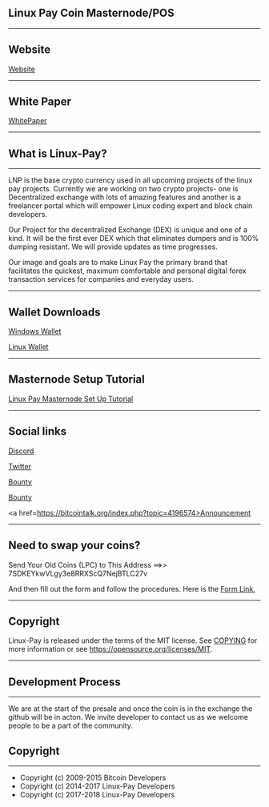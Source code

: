
## Linux Pay Coin Masternode/POS

----------------------------------------------------------------------------------------------------------------------------
## Website

<a href=https://linux-pay.com>Website</a>

----------------------------------------------------------------------------------------------------------------------------

## White Paper

<a href=https://linux-pay.com/web/LINUX-PAY-COIN-WHITE-PAPER-v1.0.pdf>WhitePaper</a>


----------------------------------------------------------------------------------------------------------------------------


 ## What is Linux-Pay?
----------------------------------------------------------------------------------------------------------------------------

LNP is the base crypto currency used in all upcoming projects of the linux pay projects. Currently we are working on two crypto projects- one is Decentralized exchange with lots of amazing features and another is a freelancer portal which will empower Linux coding expert and block chain developers.

Our Project for the decentralized Exchange (DEX) is unique and one of a kind. It will be the first ever DEX which that eliminates dumpers and is 100% dumping resistant. We will provide updates as time progresses.

Our image and goals are to make Linux Pay the primary brand that facilitates the quickest, maximum comfortable and personal digital forex transaction services for companies and everyday users.

----------------------------------------------------------------------------------------------------------------------------

## Wallet Downloads

<a href=https://linux-pay.com/web/wallet/linuxpay-qt.exe>Windows Wallet</a>

<a href=http://www.linux-pay.com/web/wallet/lnp-linux.tar.gz>Linux Wallet</a>

----------------------------------------------------------------------------------------------------------------------------

## Masternode Setup Tutorial


<a href=https://medium.com/@marcusfox555/linux-pay-lnp-masternode-set-up-for-windows-and-vps-63531917f34>Linux Pay Masternode Set Up Tutorial</a> 

----------------------------------------------------------------------------------------------------------------------------
## Social links


<a href=https://discord.me/linuxpay>Discord</a>
 
<a href=https://twitter.com/linuxpay>Twitter</a>
   
<a href=https://alpha.bounty0x.io/bounties/215471>Bounty</a>

<a href=https://alpha.bounty0x.io/bounties/215471>Bounty</a>

<a href=https://bitcointalk.org/index.php?topic=4196574>Announcement</a>
   

----------------------------------------------------------------------------------------------------------------------------

## Need to swap your coins?


Send Your Old Coins (LPC) to This Address ==>>  7SDKEYkwVLgy3e8RRXScQ7NejBTLC27v 
                                 
And then fill out the form and follow the procedures. Here is the <a href=https://docs.google.com/forms/d/e/1FAIpQLSehbGExBDAw4twE65aUTCosySFmkytFPKoHRU2U5Jo9Lv05bg/viewform>
Form Link.</a>

----------------------------------------------------------------------------------------------------------------------------

## Copyright

Linux-Pay is released under the terms of the MIT license. See [COPYING](COPYING) for more
information or see https://opensource.org/licenses/MIT.

----------------------------------------------------------------------------------------------------------------------------

## Development Process
----------------------------------------------------------------------------------------------------------------------------

We are at the start of the presale and once the coin is in the exchange the github will be in acton. We invite developer to contact us as we welcome people to be a part of the community.


## Copyright
----------------------------------------------------------------------------------------------------------------------------

- Copyright (c) 2009-2015 Bitcoin Developers
- Copyright (c) 2014-2017 Linux-Pay Developers
- Copyright (c) 2017-2018 Linux-Pay Developers



